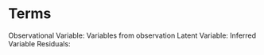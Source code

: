 # Terms
Observational Variable: Variables from observation
Latent Variable: Inferred Variable
Residuals:
